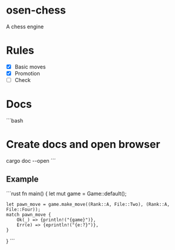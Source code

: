 # osen-chess
A chess engine

# Rules

- [x] Basic moves
- [x] Promotion
- [ ] Check

# Docs

´´´bash
# Create docs and open browser
cargo doc --open
´´´


## Example

´´´rust
fn main() {
    let mut game = Game::default();

    let pawn_move = game.make_move((Rank::A, File::Two), (Rank::A, File::Four));
    match pawn_move {
        Ok(_) => {println!("{game}")},
        Err(e) => {eprintln!("{e:?}")},
    }
}
´´´
